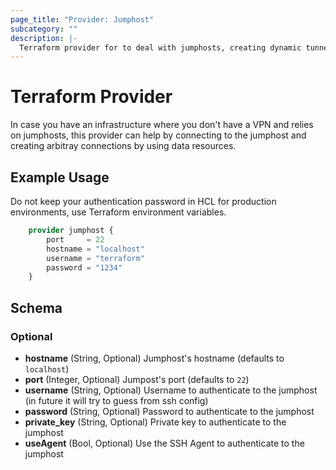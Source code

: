 ```yaml
---
page_title: "Provider: Jumphost"
subcategory: ""
description: |-
  Terraform provider for to deal with jumphosts, creating dynamic tunnels using data resources.
---
```


# Terraform Provider
In case you have an infrastructure where you don't have a VPN and relies on jumphosts, this provider can help by connecting to the jumphost and creating arbitray connections by using data resources.

## Example Usage

Do not keep your authentication password in HCL for production environments, use Terraform environment variables.

```terraform
	provider jumphost {
		port 	 = 22
    	hostname = "localhost"
		username = "terraform"
		password = "1234"
	}
```

## Schema

### Optional

- **hostname** (String, Optional) Jumphost's hostname (defaults to `localhost`)
- **port** (Integer, Optional) Jumpost's port (defaults to `22`)
- **username** (String, Optional) Username to authenticate to the jumphost (in future it will try to guess from ssh config)
- **password** (String, Optional) Password to authenticate to the jumphost
- **private_key** (String, Optional) Private key to authenticate to the jumphost
- **useAgent** (Bool, Optional) Use the SSH Agent to authenticate to the jumphost
